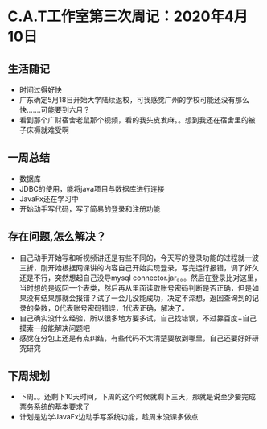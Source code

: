 # C.A.T工作室第三次周记：2020年4月10日

## 生活随记

- 时间过得好快
- 广东确定5月18日开始大学陆续返校，可我感觉广州的学校可能还没有那么快.......可能要到六月？
- 看到那个广财宿舍老鼠那个视频，看的我头皮发麻。。想到我还在宿舍里的被子床褥就难受啊

## 一周总结

- 数据库
- JDBC的使用，能将java项目与数据库进行连接
- JavaFx还在学习中
- 开始动手写代码，写了简易的登录和注册功能

## 存在问题,怎么解决？

- 自己动手开始写和听视频讲还是有些不同的，今天写的登录功能的过程就一波三折，刚开始根据网课讲的内容自己开始实现登录，写完运行报错，调了好久还是不行，突然想起自己没导mysql connector.jar。。。然后在登录比对这里，当时想的是返回一个表类，然后再从里面读取账号密码判断是否正确，但是如果没有结果那就会报错？试了一会儿没能成功，决定不深想，返回查询到的记录的条数，0代表账号密码错误，1代表正确，解决了。
- 自己确实没什么经验，所以很多地方要多试，自己找错误，不过靠百度+自己摸索一般能解决问题吧
- 感觉在分包上还是有点纠结，有些代码不太清楚要放到哪里，自己还要好好研究研究

## 下周规划

- 下周。。还剩下10天时间，下周的这个时候就剩下三天，那就是说至少要完成票务系统的基本要求了
- 计划是边学JavaFx边动手写系统功能，趁周末没课多做点